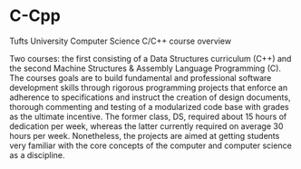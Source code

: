 # C-Cpp
Tufts University Computer Science C/C++ course overview

Two courses: the first consisting of a Data Structures curriculum (C++) 
and the second Machine Structures & Assembly Language Programming (C). 
The courses goals are to build fundamental and professional software 
development skills through rigorous programming projects that enforce
an adherence to specifications and instruct the creation of design documents,
thorough commenting and testing of a modularized code base with grades
as the ultimate incentive. The former class, DS, required about 15 hours
of dedication per week, whereas the latter currently required on average
30 hours per week. Nonetheless, the projects are aimed at getting students
very familiar with the core concepts of the computer and computer science 
as a discipline.
